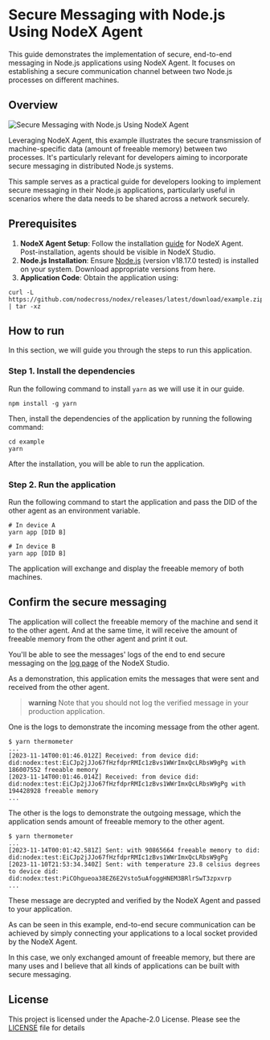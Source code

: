 # Secure Messaging with Node.js Using NodeX Agent

This guide demonstrates the implementation of secure, end-to-end messaging in Node.js applications using NodeX Agent. It focuses on establishing a secure communication channel between two Node.js processes on different machines.

## Overview

![Secure Messaging with Node.js Using NodeX Agent](https://github.com/nodecross/nodex/assets/23056537/401a1491-fbe8-439a-ab06-5c04746c8375)

Leveraging NodeX Agent, this example illustrates the secure transmission of machine-specific data (amount of freeable memory) between two processes. It's particularly relevant for developers aiming to incorporate secure messaging in distributed Node.js systems.

This sample serves as a practical guide for developers looking to implement secure messaging in their Node.js applications, particularly useful in scenarios where the data needs to be shared across a network securely.

## Prerequisites

1. **NodeX Agent Setup**: Follow the installation [guide](https://docs.nodecross.io/getting-started/index.html) for NodeX Agent. Post-installation, agents should be visible in NodeX Studio.
2. **Node.js Installation**: Ensure [Node.js](https://nodejs.org/) (version v18.17.0 tested) is installed on your system. Download appropriate versions from here.
3. **Application Code**: Obtain the application using:

```console
curl -L https://github.com/nodecross/nodex/releases/latest/download/example.zip | tar -xz
```

## How to run

In this section, we will guide you through the steps to run this application.

### Step 1. Install the dependencies

Run the following command to install `yarn` as we will use it in our guide.

```console
npm install -g yarn
```

Then, install the dependencies of the application by running the following command:

```console
cd example
yarn
```

After the installation, you will be able to run the application.

### Step 2. Run the application

Run the following command to start the application and pass the DID of the other agent as an environment variable.

```console
# In device A
yarn app [DID B]

# In device B
yarn app [DID B]
```

The application will exchange and display the freeable memory of both machines.

## Confirm the secure messaging

The application will collect the freeable memory of the machine and send it to the other agent. And at the same time, it will receive the amount of freeable memory from the other agent and print it out.

You'll be able to see the messages' logs of the end to end secure messaging on the [log page](https://studio.nodecross.io/logs) of the NodeX Studio.

As a demonstration, this application emits the messages that were sent and received from the other agent.

> **warning**
> Note that you should not log the verified message in your production application.

One is the logs to demonstrate the incoming message from the other agent.

```console
$ yarn thermometer
...
[2023-11-14T00:01:46.012Z] Received: from device did: did:nodex:test:EiCJp2jJJo67fHzfdprRMIc1zBvs1WWrImxQcLRbsW9gPg with 186007552 freeable memory
[2023-11-14T00:01:46.014Z] Received: from device did: did:nodex:test:EiCJp2jJJo67fHzfdprRMIc1zBvs1WWrImxQcLRbsW9gPg with 194428928 freeable memory
...
```

The other is the logs to demonstrate the outgoing message, which the application sends amount of freeable memory to the other agent.

```console
$ yarn thermometer
...
[2023-11-14T00:01:42.581Z] Sent: with 90865664 freeable memory to did: did:nodex:test:EiCJp2jJJo67fHzfdprRMIc1zBvs1WWrImxQcLRbsW9gPg
[2023-11-10T21:53:34.340Z] Sent: with temperature 23.8 celsius degrees to device did: did:nodex:test:PiCOhgueoa38EZ6E2Vsto5uAfoggHNEM3BRlrSwT3zpxvrp
... 
```

These message are decrypted and verified by the NodeX Agent and passed to your application.

As can be seen in this example, end-to-end secure communication can be achieved by simply connecting your applications to a local socket provided by the NodeX Agent.

In this case, we only exchanged amount of freeable memory, but there are many uses and I believe that all kinds of applications can be built with secure messaging.

## License

This project is licensed under the Apache-2.0 License.
Please see the [LICENSE](../../LICENSE) file for details
